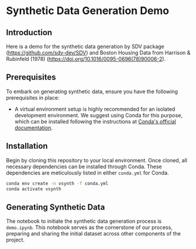 # Synthetic Data Generation Demo

## Introduction
Here is a demo for the synthetic data generation by SDV package (https://github.com/sdv-dev/SDV) and Boston Housing Data from Harrison & Rubinfeld (1978) (https://doi.org/10.1016/0095-0696(78)90006-2).

## Prerequisites
To embark on generating synthetic data, ensure you have the following prerequisites in place:
- A virtual environment setup is highly recommended for an isolated development environment. We suggest using Conda for this purpose, which can be installed following the instructions at [Conda's official documentation](https://docs.conda.io/projects/conda/en/latest/user-guide/install/download.html).

## Installation
Begin by cloning this repository to your local environment. Once cloned, all necessary dependencies can be installed through Conda. These dependencies are meticulously listed in either `conda.yml` for Conda.

```bash
conda env create -n vsynth -f conda.yml
conda activate vsynth
```

## Generating Synthetic Data
The notebook to initiate the synthetic data generation process is `demo.ipynb`. This notebook serves as the cornerstone of our process, preparing and sharing the initial dataset across other components of the project.
